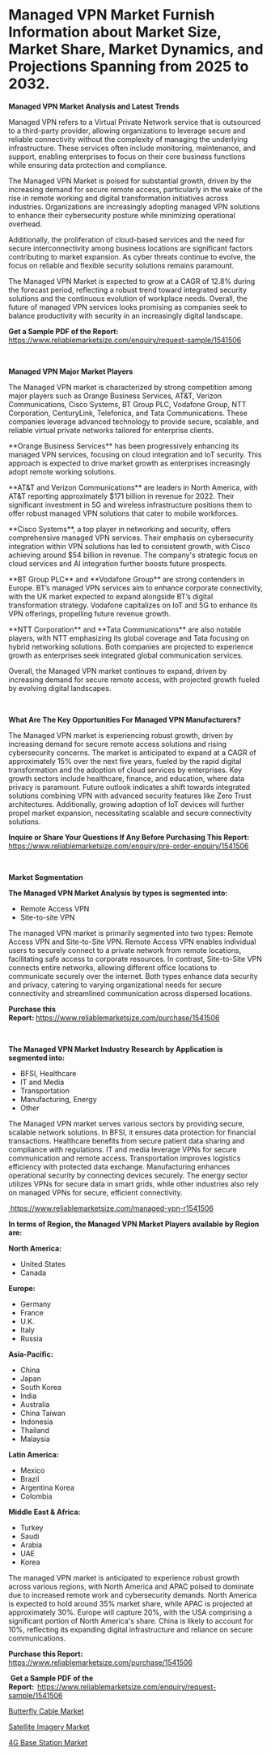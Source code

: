<p><h1>Managed VPN Market Furnish Information about Market Size, Market Share, Market Dynamics, and Projections Spanning from 2025 to 2032.</h1></p><p><strong>Managed VPN Market Analysis and Latest Trends</strong></p>
<p><p>Managed VPN refers to a Virtual Private Network service that is outsourced to a third-party provider, allowing organizations to leverage secure and reliable connectivity without the complexity of managing the underlying infrastructure. These services often include monitoring, maintenance, and support, enabling enterprises to focus on their core business functions while ensuring data protection and compliance.</p><p>The Managed VPN Market is poised for substantial growth, driven by the increasing demand for secure remote access, particularly in the wake of the rise in remote working and digital transformation initiatives across industries. Organizations are increasingly adopting managed VPN solutions to enhance their cybersecurity posture while minimizing operational overhead. </p><p>Additionally, the proliferation of cloud-based services and the need for secure interconnectivity among business locations are significant factors contributing to market expansion. As cyber threats continue to evolve, the focus on reliable and flexible security solutions remains paramount.</p><p>The Managed VPN Market is expected to grow at a CAGR of 12.8% during the forecast period, reflecting a robust trend toward integrated security solutions and the continuous evolution of workplace needs. Overall, the future of managed VPN services looks promising as companies seek to balance productivity with security in an increasingly digital landscape.</p></p>
<p><strong>Get a Sample PDF of the Report:&nbsp;</strong> <a href="https://www.reliablemarketsize.com/enquiry/request-sample/1541506?utm_campaign=1103&utm_medium=2&utm_source=Github&utm_content=ia&utm_term=08042025&utm_id=managed-vpn">https://www.reliablemarketsize.com/enquiry/request-sample/1541506</a></p>
<p>&nbsp;</p>
<p><strong>Managed VPN Major Market Players</strong></p>
<p><p>The Managed VPN market is characterized by strong competition among major players such as Orange Business Services, AT&T, Verizon Communications, Cisco Systems, BT Group PLC, Vodafone Group, NTT Corporation, CenturyLink, Telefonica, and Tata Communications. These companies leverage advanced technology to provide secure, scalable, and reliable virtual private networks tailored for enterprise clients.</p><p>**Orange Business Services** has been progressively enhancing its managed VPN services, focusing on cloud integration and IoT security. This approach is expected to drive market growth as enterprises increasingly adopt remote working solutions. </p><p>**AT&T and Verizon Communications** are leaders in North America, with AT&T reporting approximately $171 billion in revenue for 2022. Their significant investment in 5G and wireless infrastructure positions them to offer robust managed VPN solutions that cater to mobile workforces.</p><p>**Cisco Systems**, a top player in networking and security, offers comprehensive managed VPN services. Their emphasis on cybersecurity integration within VPN solutions has led to consistent growth, with Cisco achieving around $54 billion in revenue. The company's strategic focus on cloud services and AI integration further boosts future prospects.</p><p>**BT Group PLC** and **Vodafone Group** are strong contenders in Europe. BT’s managed VPN services aim to enhance corporate connectivity, with the UK market expected to expand alongside BT’s digital transformation strategy. Vodafone capitalizes on IoT and 5G to enhance its VPN offerings, propelling future revenue growth.</p><p>**NTT Corporation** and **Tata Communications** are also notable players, with NTT emphasizing its global coverage and Tata focusing on hybrid networking solutions. Both companies are projected to experience growth as enterprises seek integrated global communication services.</p><p>Overall, the Managed VPN market continues to expand, driven by increasing demand for secure remote access, with projected growth fueled by evolving digital landscapes.</p></p>
<p>&nbsp;</p>
<p><strong>What Are The Key Opportunities For Managed VPN Manufacturers?</strong></p>
<p><p>The Managed VPN market is experiencing robust growth, driven by increasing demand for secure remote access solutions and rising cybersecurity concerns. The market is anticipated to expand at a CAGR of approximately 15% over the next five years, fueled by the rapid digital transformation and the adoption of cloud services by enterprises. Key growth sectors include healthcare, finance, and education, where data privacy is paramount. Future outlook indicates a shift towards integrated solutions combining VPN with advanced security features like Zero Trust architectures. Additionally, growing adoption of IoT devices will further propel market expansion, necessitating scalable and secure connectivity solutions.</p></p>
<p><strong>Inquire or Share Your Questions If Any Before Purchasing This Report:</strong> <a href="https://www.reliablemarketsize.com/enquiry/pre-order-enquiry/1541506?utm_campaign=1103&utm_medium=2&utm_source=Github&utm_content=ia&utm_term=08042025&utm_id=managed-vpn">https://www.reliablemarketsize.com/enquiry/pre-order-enquiry/1541506</a></p>
<p>&nbsp;</p>
<p><strong>Market Segmentation</strong></p>
<p><strong>The Managed VPN Market Analysis by types is segmented into:</strong></p>
<p><ul><li>Remote Access VPN</li><li>Site-to-site VPN</li></ul></p>
<p><p>The managed VPN market is primarily segmented into two types: Remote Access VPN and Site-to-Site VPN. Remote Access VPN enables individual users to securely connect to a private network from remote locations, facilitating safe access to corporate resources. In contrast, Site-to-Site VPN connects entire networks, allowing different office locations to communicate securely over the internet. Both types enhance data security and privacy, catering to varying organizational needs for secure connectivity and streamlined communication across dispersed locations.</p></p>
<p><strong>Purchase this Report:&nbsp;</strong><a href="https://www.reliablemarketsize.com/purchase/1541506?utm_campaign=1103&utm_medium=2&utm_source=Github&utm_content=ia&utm_term=08042025&utm_id=managed-vpn">https://www.reliablemarketsize.com/purchase/1541506</a></p>
<p>&nbsp;</p>
<p><strong>The Managed VPN Market Industry Research by Application is segmented into:</strong></p>
<p><ul><li>BFSI, Healthcare</li><li>IT and Media</li><li>Transportation</li><li>Manufacturing, Energy</li><li>Other</li></ul></p>
<p><p>The Managed VPN market serves various sectors by providing secure, scalable network solutions. In BFSI, it ensures data protection for financial transactions. Healthcare benefits from secure patient data sharing and compliance with regulations. IT and media leverage VPNs for secure communication and remote access. Transportation improves logistics efficiency with protected data exchange. Manufacturing enhances operational security by connecting devices securely. The energy sector utilizes VPNs for secure data in smart grids, while other industries also rely on managed VPNs for secure, efficient connectivity.</p></p>
<p><a href="https://www.reliablemarketsize.com/managed-vpn-r1541506?utm_campaign=1103&utm_medium=2&utm_source=Github&utm_content=ia&utm_term=08042025&utm_id=managed-vpn">&nbsp;https://www.reliablemarketsize.com/managed-vpn-r1541506</a></p>
<p><strong>In terms of Region, the Managed VPN Market Players available by Region are:</strong></p>
<p>
    <p> <strong> North America: </strong>
        <ul>
            <li>United States</li>
            <li>Canada</li>
        </ul>
        </p> 
    <p> <strong> Europe: </strong>
        <ul>
            <li>Germany</li>
            <li>France</li>
            <li>U.K.</li>
            <li>Italy</li>
            <li>Russia</li>
        </ul>
        </p> 
    <p> <strong> Asia-Pacific: </strong>
        <ul>
            <li>China</li>
            <li>Japan</li>
            <li>South Korea</li>
            <li>India</li>
            <li>Australia</li>
            <li>China Taiwan</li>
            <li>Indonesia</li>
            <li>Thailand</li>
            <li>Malaysia</li>
        </ul>
        </p> 
    <p> <strong> Latin America: </strong>
        <ul>
            <li>Mexico</li>
            <li>Brazil</li>
            <li>Argentina Korea</li>
            <li>Colombia</li>
        </ul>
        </p> 
    <p> <strong> Middle East & Africa: </strong>
        <ul>
            <li>Turkey</li>
            <li>Saudi</li>
            <li>Arabia</li>
            <li>UAE</li>
            <li>Korea</li>
        </ul>
    </p>
    </p>
<p><p>The managed VPN market is anticipated to experience robust growth across various regions, with North America and APAC poised to dominate due to increased remote work and cybersecurity demands. North America is expected to hold around 35% market share, while APAC is projected at approximately 30%. Europe will capture 20%, with the USA comprising a significant portion of North America's share. China is likely to account for 10%, reflecting its expanding digital infrastructure and reliance on secure communications.</p></p>
<p><strong>Purchase this Report: </strong><a href="https://www.reliablemarketsize.com/purchase/1541506?utm_campaign=1103&utm_medium=2&utm_source=Github&utm_content=ia&utm_term=08042025&utm_id=managed-vpn">https://www.reliablemarketsize.com/purchase/1541506</a></p>
<p>&nbsp;<strong>Get a Sample PDF of the Report:&nbsp;&nbsp;</strong><a href="https://www.reliablemarketsize.com/enquiry/request-sample/1541506?utm_campaign=1103&utm_medium=2&utm_source=Github&utm_content=ia&utm_term=08042025&utm_id=managed-vpn">https://www.reliablemarketsize.com/enquiry/request-sample/1541506</a></p>
<p><strong></strong></p>
<p><p><a href="https://github.com/wycheelwayeu/Market-Research-Report-List-1/blob/main/butterfly-cable-market.md?utm_campaign=1103&utm_medium=2&utm_source=Github&utm_content=ia&utm_term=08042025&utm_id=managed-vpn">Butterfly Cable Market</a></p><p><a href="https://github.com/gdfhhhj/Market-Research-Report-List-7/blob/main/satellite-imagery-market.md?utm_campaign=1103&utm_medium=2&utm_source=Github&utm_content=ia&utm_term=08042025&utm_id=managed-vpn">Satellite Imagery Market</a></p><p><a href="https://github.com/auriashetzxj/Market-Research-Report-List-1/blob/main/4g-base-station-market.md?utm_campaign=1103&utm_medium=2&utm_source=Github&utm_content=ia&utm_term=08042025&utm_id=managed-vpn">4G Base Station Market</a></p></p>